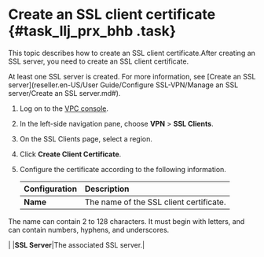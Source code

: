 # Create an SSL client certificate {#task_llj_prx_bhb .task}

This topic describes how to create an SSL client certificate.After creating an SSL server, you need to create an SSL client certificate.

At least one SSL server is created. For more information, see [Create an SSL server](reseller.en-US/User Guide/Configure SSL-VPN/Manage an SSL server/Create an SSL server.md#).

1.  Log on to the [VPC console](https://partners-intl.aliyun.com/login-required#/vpc).
2.  In the left-side navigation pane, choose **VPN** \> **SSL Clients**.
3.  On the SSL Clients page, select a region.
4.  Click **Create Client Certificate**.
5.  Configure the certificate according to the following information. 

    |Configuration|Description|
    |:------------|:----------|
    |**Name**| The name of the SSL client certificate.

 The name can contain 2 to 128 characters. It must begin with letters, and can contain numbers, hyphens, and underscores.

 |
    |**SSL Server**|The associated SSL server.|


